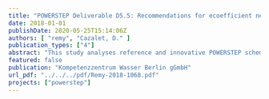 ```yaml
---
title: "POWERSTEP Deliverable D5.5: Recommendations for ecoefficient new concepts of energy positive WWTP"
date: 2018-01-01
publishDate: 2020-05-25T15:14:06Z
authors: [ "remy", "Cazalet, D." ]
publication_types: ["4"]
abstract: "This study analyses reference and innovative POWERSTEP schemes for municipal WWTP in their environmental and economic impacts using life-cycle tools of Life Cycle Assessment and Life Cycle Costing. Based on hypothetical scenarios at defined boundary conditions for WWTP size, influent quality, and effluent discharge limits, multiple process schemes have been modelled in a mass and energy flow model with a benchmarking software for WWTPs. This process data forms the basis to calculate operational efforts, and it is amended by infrastructure data for material demand and related investment costs. In addition, specific data has been added based on results of the POWERSTEP project (e.g. for N2O emissions) or information from literature. The results show that innovative schemes with advanced primary treatment operate with a superior electricity balance compared to current state-of-the-art schemes for municipal wastewater treatment as a reference, increasing electrical self-sufficiency from 27-82% to 80-170%. The POWERSTEP schemes reach this goal without compromising effluent quality targets of the schemes, i.e. reaching the same effluent quality than before. Concentrated influent with high COD levels supports the POWERSTEP approach and enables highly energy efficient schemes. However, nitrogen removal has to be realized with mainstream anammox after enhanced carbon extraction from concentrated influent. This process is still under development, and its performance and stability should be further validated in full-scale references. Sidestream N removal, advanced control of COD extraction and partial bypass of primary treatment are other options to guarantee nitrogen removal after enhanced carbon extraction with conventional denitrification. In the life-cycle perspective, POWERSTEP schemes significantly decrease primary energy demand of WWTP operation by 29-134% compared to the reference. In favourable conditions, their superior electricity balance can fully compensate life-cycle energy demand for chemical production, sludge disposal and infrastructure, resulting in real energy-positive WWTP schemes. Greenhouse gas emissions can also be substantially reduced with POWERSTEP (- 6 to 43%) due to savings in grid electricity production. GHG benefits of POWERSTEP are smaller than energy benefits on a relative scale, because direct emissions such as N2O from biological N removal and mono-incineration also deliver a major contribution to overall GHG emission profiles, and they are not reduced with POWERSTEP. In contrast, POWERSTEP schemes with mainstream anammox will most likely increase N2O emissions, compensating a large part of the electricity-related benefits in GHG emissions. Total annual costs are in a comparable range for both reference and POWERSTEP schemes. While the latter decrease operational costs by 3-16% due to lower purchase of grid electricity, they require higher investment for primary treatment, increasing capital costs by 4-17%. Overall, effects of POWERSTEP on operational and capital costs off-set each other and result in a net increase of total annual costs of 2-7%, which is within the uncertainty range of this cost calculation. Higher electricity prices (> 0.12 €/kWh) will increase the positive impact of POWERSTEP on operating costs, resulting in fully costcompetitive eco-efficient WWTP schemes at power prices of 0.25 €/kWh. Final recommendations are derived on the way to develop eco-efficient WWTP schemes of the future."
featured: false
publication: "Kompetenzzentrum Wasser Berlin gGmbH"
url_pdf: "../../../pdf/Remy-2018-1068.pdf"
projects: ["powerstep"]
---
```


